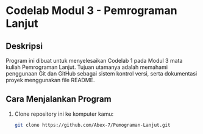 # Codelab Modul 3 - Pemrograman Lanjut

## Deskripsi
Program ini dibuat untuk menyelesaikan Codelab 1 pada Modul 3 mata kuliah Pemrograman Lanjut.
Tujuan utamanya adalah memahami penggunaan Git dan GitHub sebagai sistem kontrol versi, serta dokumentasi proyek menggunakan file README.

## Cara Menjalankan Program
1. Clone repository ini ke komputer kamu:
   ```bash
   git clone https://github.com/Abex-7/Pemograman-Lanjut.git
